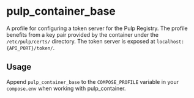 # pulp\_container\_base

A profile for configuring a token server for the Pulp Registry. The profile benefits
from a key pair provided by the container under the `/etc/pulp/certs/` directory. The
token server is exposed at `localhost:{API_PORT}/token/`.

## Usage

Append `pulp_container_base` to the `COMPOSE_PROFILE` variable in your `compose.env` when
working with pulp\_container.
